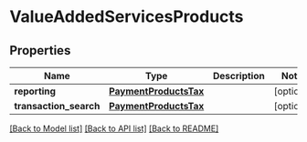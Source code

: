 # ValueAddedServicesProducts

## Properties
Name | Type | Description | Notes
------------ | ------------- | ------------- | -------------
**reporting** | [**PaymentProductsTax**](PaymentProductsTax.md) |  | [optional] 
**transaction_search** | [**PaymentProductsTax**](PaymentProductsTax.md) |  | [optional] 

[[Back to Model list]](../README.md#documentation-for-models) [[Back to API list]](../README.md#documentation-for-api-endpoints) [[Back to README]](../README.md)


